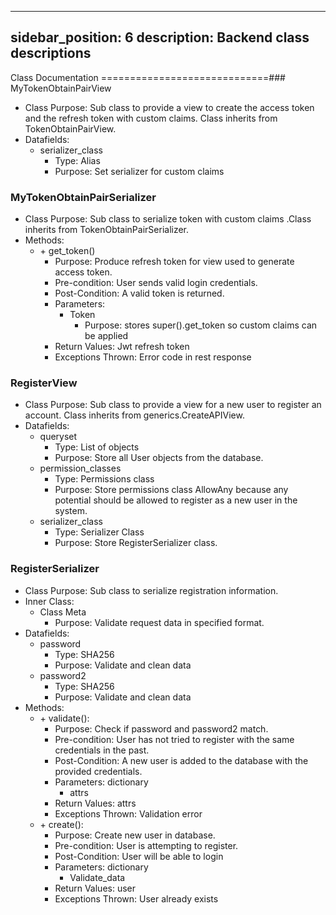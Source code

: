 
---
sidebar_position: 6
description: Backend class descriptions
---

Class Documentation
=============================### MyTokenObtainPairView
* Class Purpose: Sub class to provide a view to create the access token and the refresh token with custom claims. Class inherits from TokenObtainPairView.
* Datafields: 
  * serializer_class
    * Type: Alias
    * Purpose: Set serializer for custom claims

### MyTokenObtainPairSerializer
* Class Purpose: Sub class to serialize token with custom claims .Class inherits from TokenObtainPairSerializer.
* Methods:
  * \+ get_token()
    * Purpose: Produce refresh token for view used to generate access token.
    * Pre-condition: User sends valid login credentials.
    * Post-Condition: A valid token is returned.
    * Parameters: 
      * Token
        * Purpose: stores super().get_token so custom claims can be applied
    * Return Values: Jwt refresh token
    * Exceptions Thrown: Error code in rest response
	
### RegisterView
  * Class Purpose: Sub class to provide a view for a new user to register an account. Class inherits from generics.CreateAPIView.
  * Datafields:
    * queryset
      * Type: List of objects
      * Purpose: Store all User objects from the database.
    * permission_classes
      * Type: Permissions class
      * Purpose: Store permissions class AllowAny because any potential should be allowed to register as a new user in the system.
    * serializer_class
      * Type: Serializer Class
      * Purpose: Store RegisterSerializer class.

### RegisterSerializer
* Class Purpose: Sub class to serialize registration information.
* Inner Class:
    * Class Meta
      * Purpose: Validate request data in specified format.
* Datafields:
  * password
    * Type: SHA256
    * Purpose: Validate and clean data
  * password2
    * Type: SHA256
    * Purpose: Validate and clean data
* Methods:
  * \+ validate():
       * Purpose: Check if password and password2 match.
       * Pre-condition: User has not tried to register with the same credentials in the past.
       * Post-Condition: A new user is added to the database with the provided credentials.
       * Parameters: dictionary
         * attrs
       * Return Values: attrs
       * Exceptions Thrown: Validation error
  * \+ create():
       * Purpose: Create new user in database.
       * Pre-condition: User is attempting to register.
       * Post-Condition: User will be able to login
       * Parameters: dictionary
         * Validate_data
       * Return Values: user
       * Exceptions Thrown: User already exists
